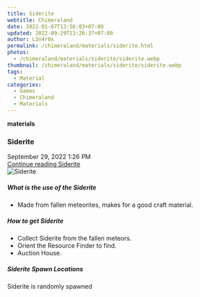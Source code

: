 ```yaml
---
title: Siderite
webtitle: Chimeraland
date: 2022-01-07T13:56:03+07:00
updated: 2022-09-29T13:26:37+07:00
author: L3n4r0x
permalink: /chimeraland/materials/siderite.html
photos:
  - /chimeraland/materials/siderite/siderite.webp
thumbnail: /chimeraland/materials/siderite/siderite.webp
tags:
  - Material
categories:
  - Games
  - Chimeraland
  - Materials
---
```


<section id="bootstrap-wrapper">
  <link
    rel="stylesheet"
    href="https://cdn.statically.io/gh/dimaslanjaka/Web-Manajemen/40ac3225/css/bootstrap-4.5-wrapper.css"
  />
  <div
    class="row g-0 border rounded overflow-hidden flex-md-row mb-4 shadow-sm position-relative"
  >
    <div class="col p-4 d-flex flex-column position-static">
      <strong class="d-inline-block mb-2 text-success">materials</strong>
      <h3 class="mb-0">Siderite</h3>
      <div class="mb-1 text-muted">September 29, 2022 1:26 PM</div>
      <a href="#" class="stretched-link d-none">Continue reading Siderite</a>
    </div>
    <div class="col-auto d-none d-lg-block">
      <img src="/chimeraland/materials/siderite/siderite.webp" alt="Siderite" />
    </div>
  </div>
  <div class="row">
    <div class="col-lg-6 col-12 mb-2">
      <div class="card">
        <div class="card-body">
          <h5 class="card-title">What is the use of the Siderite</h5>
          <div class="card-text">
            <ul>
              <li>
                Made from fallen meteorites, makes for a good craft material.
              </li>
            </ul>
          </div>
        </div>
      </div>
    </div>
    <div class="col-lg-6 col-12 mb-2">
      <div class="card">
        <div class="card-body">
          <h5 class="card-title">How to get Siderite</h5>
          <div class="card-text">
            <ul>
              <li>Collect Siderite from the fallen meteors.</li>
              <li>Orient the Resource Finder to find.</li>
              <li>Auction House.</li>
            </ul>
          </div>
        </div>
      </div>
    </div>
    <div class="col-12 mb-2">
      <h5>Siderite Spawn Locations</h5>
      <p>Siderite is randomly spawned</p>
    </div>
  </div>
</section>